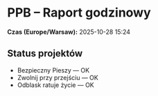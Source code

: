 # PPB – Raport godzinowy
**Czas (Europe/Warsaw):** 2025-10-28 15:24

## Status projektów
- Bezpieczny Pieszy — OK
- Zwolnij przy przejściu — OK
- Odblask ratuje życie — OK


